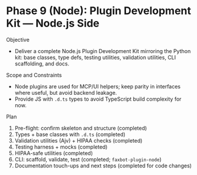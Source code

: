 # Phase 9 (Node): Plugin Development Kit — Node.js Side

Objective
- Deliver a complete Node.js Plugin Development Kit mirroring the Python kit: base classes, type defs, testing utilities, validation utilities, CLI scaffolding, and docs.

Scope and Constraints
- Node plugins are used for MCP/UI helpers; keep parity in interfaces where useful, but avoid backend leakage.
- Provide JS with `.d.ts` types to avoid TypeScript build complexity for now.

Plan
1) Pre-flight: confirm skeleton and structure (completed)
2) Types + base classes with `.d.ts` (completed)
3) Validation utilities (Ajv) + HIPAA checks (completed)
4) Testing harness + mocks (completed)
5) HIPAA-safe utilities (completed)
6) CLI: scaffold, validate, test (completed; `faxbot-plugin-node`)
7) Documentation touch-ups and next steps (completed for code changes)

